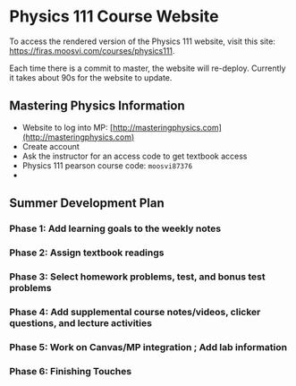 # Physics 111 Course Website

To access the rendered version of the Physics 111 website, visit this site: https://firas.moosvi.com/courses/physics111.

Each time there is a commit to master, the website will re-deploy.
Currently it takes about 90s for the website to update.

## Mastering Physics Information

- Website to log into MP: [http://masteringphysics.com](http://masteringphysics.com)
- Create account
- Ask the instructor for an access code to get textbook access
- Physics 111 pearson course code: `moosvi87376`
- 

## Summer Development Plan

### Phase 1: Add learning goals to the weekly notes 

### Phase 2: Assign textbook readings

### Phase 3: Select homework problems, test, and bonus test problems

### Phase 4: Add supplemental course notes/videos, clicker questions, and lecture activities

### Phase 5: Work on Canvas/MP integration ; Add lab information

### Phase 6: Finishing Touches

